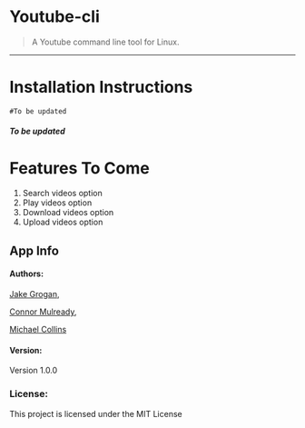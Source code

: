 # Youtube-cli
> A Youtube command line tool for Linux.

---

# Installation Instructions

```
#To be updated
```

##### To be updated

# Features To Come

1. Search videos option
2. Play videos option
3. Download videos option
4. Upload videos option


## App Info
#### Authors:
[Jake Grogan](https://www.github.com/r-dog),

[Connor Mulready](https://www.github.com/mulreac),

[Michael Collins](https://www.github.com/collins-m)

#### Version:
Version 1.0.0

### License:
This project is licensed under the MIT License

